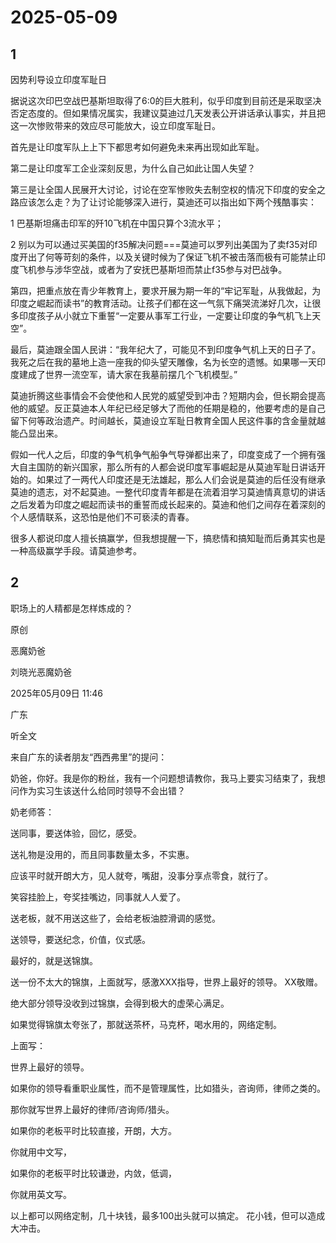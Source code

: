 # 2025-05-09

## 1

因势利导设立印度军耻日

据说这次印巴空战巴基斯坦取得了6:0的巨大胜利，似乎印度到目前还是采取坚决否定态度的。但如果情况属实，我建议莫迪过几天发表公开讲话承认事实，并且把这一次惨败带来的效应尽可能放大，设立印度军耻日。

首先是让印度军队上上下下都思考如何避免未来再出现如此军耻。

第二是让印度军工企业深刻反思，为什么自己如此让国人失望？

第三是让全国人民展开大讨论，讨论在空军惨败失去制空权的情况下印度的安全之路应该怎么走？为了让讨论能够深入进行，莫迪还可以指出如下两个残酷事实：

1 巴基斯坦痛击印军的歼10飞机在中国只算个3流水平；

2 别以为可以通过买美国的f35解决问题===莫迪可以罗列出美国为了卖f35对印度开出了何等苛刻的条件，以及关键时候为了保证飞机不被击落而极有可能禁止印度飞机参与涉华空战，或者为了安抚巴基斯坦而禁止f35参与对巴战争。

第四，把重点放在青少年教育上，要求开展为期一年的“牢记军耻，从我做起，为印度之崛起而读书”的教育活动。让孩子们都在这一气氛下痛哭流涕好几次，让很多印度孩子从小就立下重誓“一定要从事军工行业，一定要让印度的争气机飞上天空”。

最后，莫迪跟全国人民讲：“我年纪大了，可能见不到印度争气机上天的日子了。我死之后在我的墓地上造一座我的仰头望天雕像，名为长空的遗憾。如果哪一天印度建成了世界一流空军，请大家在我墓前摆几个飞机模型。”

莫迪折腾这些事情会不会使他和人民党的威望受到冲击？短期内会，但长期会提高他的威望。反正莫迪本人年纪已经足够大了而他的任期是稳的，他要考虑的是自己留下何等政治遗产。时间越长，莫迪设立军耻日教育全国人民这件事的含金量就越能凸显出来。

假如一代人之后，印度的争气机争气船争气导弹都出来了，印度变成了一个拥有强大自主国防的新兴国家，那么所有的人都会说印度军事崛起是从莫迪军耻日讲话开始的。如果过了一两代人印度还是无法雄起，那么人们会说是莫迪的后任没有继承莫迪的遗志，对不起莫迪。一整代印度青年都是在流着泪学习莫迪情真意切的讲话之后发着为印度之崛起而读书的重誓而成长起来的。莫迪和他们之间存在着深刻的个人感情联系，这恐怕是他们不可亵渎的青春。

很多人都说印度人擅长搞赢学，但我想提醒一下，搞悲情和搞知耻而后勇其实也是一种高级赢学手段。请莫迪参考。

## 2

职场上的人精都是怎样炼成的？

原创

恶魔奶爸

刘晓光恶魔奶爸              

2025年05月09日 11:46

广东

听全文

来自广东的读者朋友“西西弗里”的提问：

奶爸，你好。我是你的粉丝，我有一个问题想请教你，我马上要实习结束了，我想问作为实习生该送什么给同时领导不会出错？

奶老师答：

送同事，要送体验，回忆，感受。

送礼物是没用的，而且同事数量太多，不实惠。

应该平时就开朗大方，见人就夸，嘴甜，没事分享点零食，就行了。

笑容挂脸上，夸奖挂嘴边，同事就人人爱了。

送老板，就不用送这些了，会给老板油腔滑调的感觉。

送领导，要送纪念，价值，仪式感。

最好的，就是送锦旗。

送一份不太大的锦旗，上面就写，感激XXX指导，世界上最好的领导。 XX敬赠。

绝大部分领导没收到过锦旗，会得到极大的虚荣心满足。

如果觉得锦旗太夸张了，那就送茶杯，马克杯，喝水用的，网络定制。

上面写：

世界上最好的领导。

如果你的领导看重职业属性，而不是管理属性，比如猎头，咨询师，律师之类的。

那你就写世界上最好的律师/咨询师/猎头。

如果你的老板平时比较直接，开朗，大方。

你就用中文写，

如果你的老板平时比较谦逊，内敛，低调，

你就用英文写。

以上都可以网络定制，几十块钱，最多100出头就可以搞定。 花小钱，但可以造成大冲击。

